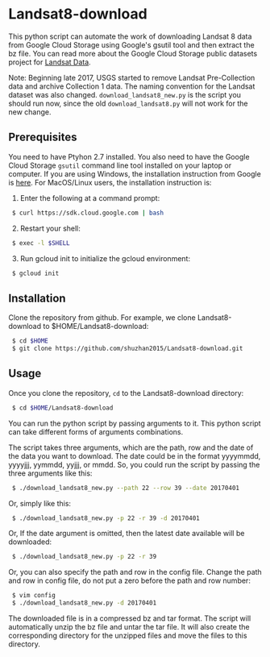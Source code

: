 # Landsat8-download
This python script can automate the work of downloading Landsat 8 data
from Google Cloud Storage using Google's gsutil tool and then extract the bz file.
You can read more about the Google Cloud Storage public datasets project for [Landsat Data][]. 

Note: Beginning late 2017, USGS started to remove Landsat Pre-Collection data and archive Collection 1 data. The naming convention for the Landsat dataset was also changed. `download_landsat8_new.py` is the script you should run now, since the old `download_landsat8.py` will not work for the new change. 

## Prerequisites
You need to have Ptyhon 2.7 installed. You also need to have the Google Cloud Storage `gsutil` command line tool 
installed on your laptop or computer. If you are using Windows, the 
installation instruction from Google is [here][]. For MacOS/Linux users, 
the installation instruction is:

 1. Enter the following at a command prompt:
 ```sh
  $ curl https://sdk.cloud.google.com | bash
 ```
 2. Restart your shell:
 ```sh
  $ exec -l $SHELL
 ```
 3. Run gcloud init to initialize the gcloud environment:
 ```sh
  $ gcloud init
 ```
 
 ## Installation 
 Clone the repository from github. For example, we clone Landsat8-download to $HOME/Landsat8-download:
 ```sh
  $ cd $HOME
  $ git clone https://github.com/shuzhan2015/Landsat8-download.git
 ```

 ## Usage 
 Once you clone the repository, `cd` to the Landsat8-download directory:
 ```sh
  $ cd $HOME/Landsat8-download
 ```
 You can run the python script by passing arguments to it. This python script can take different forms
 of arguments combinations. 
 
 The script takes three arguments, which are the path, row and the date of the data you want to download.
 The date could be in the format yyyymmdd, yyyyjjj, yymmdd, yyjjj, or mmdd. So, you could run the script by
 passing the three arguments like this:
 ```sh
  $ ./download_landsat8_new.py --path 22 --row 39 --date 20170401
 ```
 Or, simply like this:
 ```sh
  $ ./download_landsat8_new.py -p 22 -r 39 -d 20170401
 ```
  Or, If the date argument is omitted, then the latest date available will be downloaded:
 ```sh
  $ ./download_landsat8_new.py -p 22 -r 39
 ```
  Or, you can also specify the path and row in the config file. Change the path and row in 
  config file, do not put a zero before the path and row number: 
 ```sh
  $ vim config
  $ ./download_landsat8_new.py -d 20170401
 ```
  The downloaded file is in a compressed bz and tar format. The script will automatically 
  unzip the bz file and untar the tar file. It will also create the corresponding directory 
  for the unzipped files and move the files to this directory. 
  
  <!--refs-->
  [here]: https://cloud.google.com/storage/docs/gsutil_install#windows
  [Landsat Data]: https://cloud.google.com/storage/docs/public-datasets/landsat 
